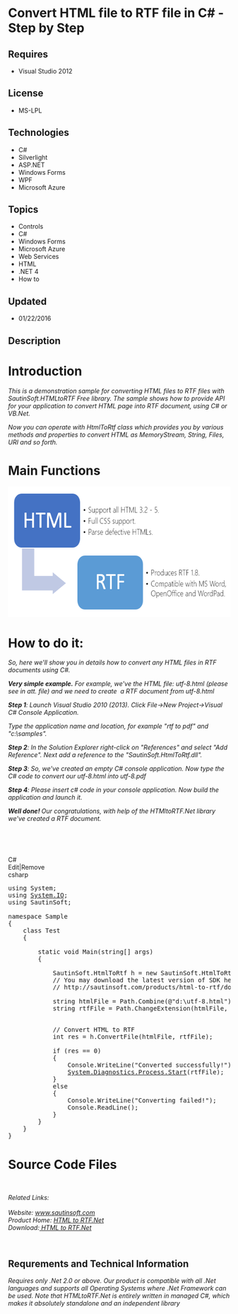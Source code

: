 # Convert HTML file to RTF file in C# - Step by Step
## Requires
- Visual Studio 2012
## License
- MS-LPL
## Technologies
- C#
- Silverlight
- ASP.NET
- Windows Forms
- WPF
- Microsoft Azure
## Topics
- Controls
- C#
- Windows Forms
- Microsoft Azure
- Web Services
- HTML
- .NET 4
- How to
## Updated
- 01/22/2016
## Description

<h1>Introduction</h1>
<p><em>This is a demonstration sample for converting HTML files to RTF files with SautinSoft.HTMLtoRTF Free library. The sample shows how
<em><em>to provide API for your application to convert HTML page into RTF document, using C# or VB.Net.</em></em></em></p>
<p><em>Now you can operate with HtmlToRtf class which provides you by various methods and properties to convert HTML as MemoryStream, String, Files, URI and so forth.</em></p>
<h1><span>Main Functions</span></h1>
<p><img id="147646" src="147646-htmltortf.png" alt="" width="594" height="295"></p>
<h1>How to do it:</h1>
<p><em>So, here we'll show you in details how to convert any HTML files in RTF documents using C#.</em></p>
<p><em><strong><span class="blue12b">Very simple example.</span></strong>&nbsp;For example, we've the HTML file: utf-8.html (please see in att. file) and we need to create &nbsp;a RTF document from&nbsp;utf-8.html</em></p>
<p><em><span class="blue12b"><strong>Step 1</strong>:</span>&nbsp;Launch Visual Studio 2010 (2013). Click File-&gt;New Project-&gt;Visual C# Console Application.</em></p>
<p><em>Type the application name and location, for example &quot;rtf to pdf&quot; and &quot;c:\samples&quot;.</em></p>
<p><em><span class="blue12b"><strong>Step 2</strong>:</span>&nbsp;In the Solution Explorer right-click on &quot;References&quot; and select &quot;Add Reference&quot;. Next add a reference to the &quot;SautinSoft.HtmlToRtf.dll&quot;</em><em>.</em></p>
<p><em><span class="blue12b"><strong>Step 3</strong>:</span>&nbsp;So, we've created an empty C# console application. Now type the C# code to convert our utf-8.html into utf-8.pdf</em></p>
<p><em><strong>Step 4</strong>: Please insert c# code in your console application.&nbsp;Now build the application and launch it.</em></p>
<p><em><strong><span class="blue12b">Well done!</span>&nbsp;</strong>Our congratulations, with help of the HTMltoRTF.Net library we've created a RTF document.</em></p>
<p>&nbsp;</p>
<p>&nbsp;</p>
<div class="scriptcode">
<div class="pluginEditHolder" pluginCommand="mceScriptCode">
<div class="title"><span>C#</span></div>
<div class="pluginLinkHolder"><span class="pluginEditHolderLink">Edit</span>|<span class="pluginRemoveHolderLink">Remove</span></div>
<span class="hidden">csharp</span>

<div class="preview">
<pre class="csharp"><span class="cs__keyword">using</span>&nbsp;System;&nbsp;
<span class="cs__keyword">using</span>&nbsp;<a class="libraryLink" href="https://msdn.microsoft.com/en-US/library/System.IO.aspx" target="_blank" title="Auto generated link to System.IO">System.IO</a>;&nbsp;
<span class="cs__keyword">using</span>&nbsp;SautinSoft;&nbsp;
&nbsp;
<span class="cs__keyword">namespace</span>&nbsp;Sample&nbsp;
{&nbsp;
&nbsp;&nbsp;&nbsp;&nbsp;<span class="cs__keyword">class</span>&nbsp;Test&nbsp;
&nbsp;&nbsp;&nbsp;&nbsp;{&nbsp;
&nbsp;
&nbsp;&nbsp;&nbsp;&nbsp;&nbsp;&nbsp;&nbsp;&nbsp;<span class="cs__keyword">static</span>&nbsp;<span class="cs__keyword">void</span>&nbsp;Main(<span class="cs__keyword">string</span>[]&nbsp;args)&nbsp;
&nbsp;&nbsp;&nbsp;&nbsp;&nbsp;&nbsp;&nbsp;&nbsp;{&nbsp;
&nbsp;&nbsp;&nbsp;&nbsp;&nbsp;&nbsp;&nbsp;&nbsp;&nbsp;&nbsp;&nbsp;&nbsp;&nbsp;&nbsp;&nbsp;&nbsp;
&nbsp;&nbsp;&nbsp;&nbsp;&nbsp;&nbsp;&nbsp;&nbsp;&nbsp;&nbsp;&nbsp;&nbsp;SautinSoft.HtmlToRtf&nbsp;h&nbsp;=&nbsp;<span class="cs__keyword">new</span>&nbsp;SautinSoft.HtmlToRtf();&nbsp;
&nbsp;&nbsp;&nbsp;&nbsp;&nbsp;&nbsp;&nbsp;&nbsp;&nbsp;&nbsp;&nbsp;&nbsp;<span class="cs__com">//&nbsp;You&nbsp;may&nbsp;download&nbsp;the&nbsp;latest&nbsp;version&nbsp;of&nbsp;SDK&nbsp;here:&nbsp;</span>&nbsp;
&nbsp;&nbsp;&nbsp;&nbsp;&nbsp;&nbsp;&nbsp;&nbsp;&nbsp;&nbsp;&nbsp;&nbsp;<span class="cs__com">//&nbsp;http://sautinsoft.com/products/html-to-rtf/download.php&nbsp;</span>&nbsp;
&nbsp;
&nbsp;&nbsp;&nbsp;&nbsp;&nbsp;&nbsp;&nbsp;&nbsp;&nbsp;&nbsp;&nbsp;&nbsp;<span class="cs__keyword">string</span>&nbsp;htmlFile&nbsp;=&nbsp;Path.Combine(@<span class="cs__string">&quot;d:\utf-8.html&quot;</span>);&nbsp;
&nbsp;&nbsp;&nbsp;&nbsp;&nbsp;&nbsp;&nbsp;&nbsp;&nbsp;&nbsp;&nbsp;&nbsp;<span class="cs__keyword">string</span>&nbsp;rtfFile&nbsp;=&nbsp;Path.ChangeExtension(htmlFile,&nbsp;<span class="cs__string">&quot;.rtf&quot;</span>);&nbsp;
&nbsp;
&nbsp;
&nbsp;&nbsp;&nbsp;&nbsp;&nbsp;&nbsp;&nbsp;&nbsp;&nbsp;&nbsp;&nbsp;&nbsp;<span class="cs__com">//&nbsp;Convert&nbsp;HTML&nbsp;to&nbsp;RTF</span>&nbsp;
&nbsp;&nbsp;&nbsp;&nbsp;&nbsp;&nbsp;&nbsp;&nbsp;&nbsp;&nbsp;&nbsp;&nbsp;<span class="cs__keyword">int</span>&nbsp;res&nbsp;=&nbsp;h.ConvertFile(htmlFile,&nbsp;rtfFile);&nbsp;
&nbsp;
&nbsp;&nbsp;&nbsp;&nbsp;&nbsp;&nbsp;&nbsp;&nbsp;&nbsp;&nbsp;&nbsp;&nbsp;<span class="cs__keyword">if</span>&nbsp;(res&nbsp;==&nbsp;<span class="cs__number">0</span>)&nbsp;
&nbsp;&nbsp;&nbsp;&nbsp;&nbsp;&nbsp;&nbsp;&nbsp;&nbsp;&nbsp;&nbsp;&nbsp;{&nbsp;
&nbsp;&nbsp;&nbsp;&nbsp;&nbsp;&nbsp;&nbsp;&nbsp;&nbsp;&nbsp;&nbsp;&nbsp;&nbsp;&nbsp;&nbsp;&nbsp;Console.WriteLine(<span class="cs__string">&quot;Converted&nbsp;successfully!&quot;</span>);&nbsp;
&nbsp;&nbsp;&nbsp;&nbsp;&nbsp;&nbsp;&nbsp;&nbsp;&nbsp;&nbsp;&nbsp;&nbsp;&nbsp;&nbsp;&nbsp;&nbsp;<a class="libraryLink" href="https://msdn.microsoft.com/en-US/library/System.Diagnostics.Process.Start.aspx" target="_blank" title="Auto generated link to System.Diagnostics.Process.Start">System.Diagnostics.Process.Start</a>(rtfFile);&nbsp;
&nbsp;&nbsp;&nbsp;&nbsp;&nbsp;&nbsp;&nbsp;&nbsp;&nbsp;&nbsp;&nbsp;&nbsp;}&nbsp;
&nbsp;&nbsp;&nbsp;&nbsp;&nbsp;&nbsp;&nbsp;&nbsp;&nbsp;&nbsp;&nbsp;&nbsp;<span class="cs__keyword">else</span>&nbsp;
&nbsp;&nbsp;&nbsp;&nbsp;&nbsp;&nbsp;&nbsp;&nbsp;&nbsp;&nbsp;&nbsp;&nbsp;{&nbsp;
&nbsp;&nbsp;&nbsp;&nbsp;&nbsp;&nbsp;&nbsp;&nbsp;&nbsp;&nbsp;&nbsp;&nbsp;&nbsp;&nbsp;&nbsp;&nbsp;Console.WriteLine(<span class="cs__string">&quot;Converting&nbsp;failed!&quot;</span>);&nbsp;
&nbsp;&nbsp;&nbsp;&nbsp;&nbsp;&nbsp;&nbsp;&nbsp;&nbsp;&nbsp;&nbsp;&nbsp;&nbsp;&nbsp;&nbsp;&nbsp;Console.ReadLine();&nbsp;
&nbsp;&nbsp;&nbsp;&nbsp;&nbsp;&nbsp;&nbsp;&nbsp;&nbsp;&nbsp;&nbsp;&nbsp;}&nbsp;
&nbsp;&nbsp;&nbsp;&nbsp;&nbsp;&nbsp;&nbsp;&nbsp;}&nbsp;
&nbsp;&nbsp;&nbsp;&nbsp;}&nbsp;
}&nbsp;
</pre>
</div>
</div>
</div>
<h1><span>Source Code Files</span></h1>
<p>&nbsp;</p>
<div><em>Related Links:</em></div>
<div><em><br>
Website:&nbsp;<a href="http://www.sautinsoft.com/">www.sautinsoft.com</a><br>
Product Home:&nbsp;<a href="http://sautinsoft.com/products/html-to-rtf/index.php">HTML to RTF.Net</a><br>
Download:<a href="http://sautinsoft.com/products/html-to-rtf/download.php">&nbsp;<em>HTML to RTF.Net</em></a><a href="http://sautinsoft.com/products/html-to-rtf/download.php"></a></em></div>
<p>&nbsp;</p>
<h2 class="H2Text">Requrements and Technical Information</h2>
<p class="CommonText"><em>Requires only .Net 2.0 or above. Our product is compatible with all .Net languages and supports all Operating Systems where .Net Framework can be used. Note that HTMLtoRTF.Net is entirely written in managed C#, which makes it absolutely
 standalone and an independent library</em></p>
